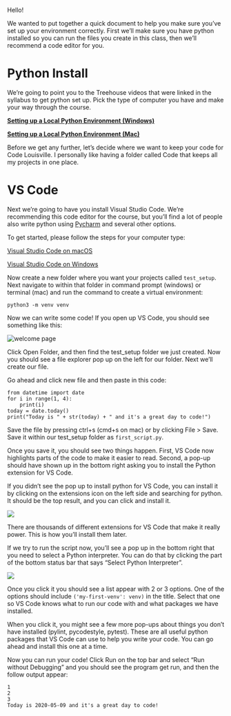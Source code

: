 Hello!

We wanted to put together a quick document to help you make sure you’ve set up your environment correctly. First we’ll make sure you have python installed so you can run the files you create in this class, then we’ll recommend a code editor for you.

# Python Install

We’re going to point you to the Treehouse videos that were linked in the syllabus to get python set up. Pick the type of computer you have and make your way through the course.

[**Setting up a Local Python Environment (Windows)**](https://teamtreehouse.com/library/setting-up-a-local-python-environment-windows)

[**Setting up a Local Python Environment (Mac)**](https://teamtreehouse.com/library/setting-up-a-local-python-environment-mac)

Before we get any further, let’s decide where we want to keep your code for Code Louisville. I personally like having a folder called Code that keeps all my projects in one place.

# VS Code

Next we’re going to have you install Visual Studio Code. We’re recommending this code editor for the course, but you’ll find a lot of people also write python using [Pycharm](https://www.jetbrains.com/pycharm/) and several other options.

To get started, please follow the steps for your computer type:

[Visual Studio Code on macOS](https://code.visualstudio.com/docs/setup/mac)

[Visual Studio Code on Windows](https://code.visualstudio.com/docs/setup/windows)

Now create a new folder where you want your projects called `test_setup`. Next navigate to within that folder in command prompt (windows) or terminal (mac) and run the command to create a virtual environment:

```
python3 -m venv venv
```

Now we can write some code! If you open up VS Code, you should see something like this:

![welcome page](https://code.visualstudio.com/assets/docs/getstarted/tips-and-tricks/welcome_page.png)


Click Open Folder, and then find the test_setup folder we just created. Now you should see a file explorer pop up on the left for our folder. Next we’ll create our file.

Go ahead and click new file and then paste in this code:

```
from datetime import date
for i in range(1, 4):
    print(i)
today = date.today()
print("Today is " + str(today) + " and it's a great day to code!")
```

Save the file by pressing ctrl+s (cmd+s on mac) or by clicking File > Save. Save it within our test_setup folder as `first_script.py`.

Once you save it, you should see two things happen. First, VS Code now highlights parts of the code to make it easier to read. Second, a pop-up should have shown up in the bottom right asking you to install the Python extension for VS Code.

If you didn’t see the pop up to install python for VS Code, you can install it by clicking on the extensions icon on the left side and searching for python. It should be the top result, and you can click and install it.

![](https://paper-attachments.dropbox.com/s_48AD6C49DA2FB6C9B83F9DC9DDBA49906D278A6F52FEE65CCCF102D0A2F55044_1589035333914_Screenshot+from+2020-05-09+10-36-10.jpg)


There are thousands of different extensions for VS Code that make it really power. This is how you’ll install them later.

If we try to run the script now, you’ll see a pop up in the bottom right that you need to select a Python interpreter. You can do that by clicking the part of the bottom status bar that says “Select Python Interpreter”.

![](https://paper-attachments.dropbox.com/s_48AD6C49DA2FB6C9B83F9DC9DDBA49906D278A6F52FEE65CCCF102D0A2F55044_1589037841845_Screenshot+from+2020-05-09+11-22-57.png)


Once you click it you should see a list appear with 2 or 3 options. One of the options should include `('my-first-venv': venv)` in the title. Select that one so VS Code knows what to run our code with and what packages we have installed.

When you click it, you might see a few more pop-ups about things you don’t have installed (pylint, pycodestyle, pytest). These are all useful python packages that VS Code can use to help you write your code. You can go ahead and install this one at a time.

Now you can run your code! Click Run on the top bar and select “Run without Debugging” and you should see the program get run, and then the follow output appear:
```
1
2
3
Today is 2020-05-09 and it's a great day to code!
```
